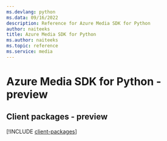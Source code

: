 ```yaml
---
ms.devlang: python
ms.data: 09/16/2022
description: Reference for Azure Media SDK for Python
author: naiteeks
title: Azure Media SDK for Python
ms.author: naiteeks
ms.topic: reference
ms.service: media
---
```

# Azure Media SDK for Python - preview

## Client packages - preview
[!INCLUDE [client-packages](media-client-index.md)]